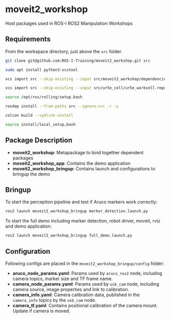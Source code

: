 # moveit2_workshop
Host packages used in ROS-I ROS2 Manipulation Workshops

## Requirements

From the workspace directory, just above the `src` folder.

```bash
git clone git@github.com:ROS-I-Training/moveit2_workshop.git src

sudo apt install python3-vcstool

vcs import src --skip-existing --input src/moveit2_workshop/dependencies_rolling.repos

vcs import src --skip-existing --input src/ur5e_cell/ur5e_workcell.repos

source /opt/ros/rolling/setup.bash

rosdep install --from-paths src --ignore-src -r -y

colcon build --symlink-install

source install/local_setup,bash
```

## Package Description

* **moveit2_workshop**: Metapackage to bind together dependent packages
* **moveit2_workshop_app**: Contains the demo application
* **moveit2_workshop_bringup**: Contains launch and configurations to bringup the demo

## Bringup

To start the perception pipeline and test if Aruco markers work correctly:

```bash
ros2 launch moveit2_workshop_bringup marker_detection.launch.py
```

To start the full demo including marker detection, robot driver, moveit, rviz and demo application:

```bash
ros2 launch moveit2_workshop_bringup full_demo.launch.py
``` 

## Configuration

Following configs are placed in the `moveit2_workshop_bringup/config` folder:

* **aruco_node_params.yaml**: Params used by `aruco_ros2` node, including camera topics, marker size and TF frame name.
* **camera_node_params.yaml**: Params used by `usb_cam` node, including camera source, image properties and link to calibration.
* **camera_info.yaml**: Camera calibration data, published in the `camera_info` topics by the `usb_cam` node.
* **camera_tf.yaml**: Contains positional calibration of the camera mount. Update if camera is moved.
